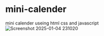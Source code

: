 # mini-calender
mini calender useing  html css and javascript  
![Screenshot 2025-01-04 231020](https://github.com/user-attachments/assets/fb89c9d5-d5a5-4f62-9465-b83bec390677)
